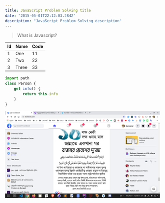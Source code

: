 ```yaml
---
title: JavaScript Problem Solving title
date: "2015-05-01T22:12:03.284Z"
description: "JavaScript Problem Solving description"
---
```


> What is Javascript?

| Id  | Name  | Code |
| --- | ----- | ---- |
| 1   | One   | 11   |
| 2   | Two   | 22   |
| 3   | Three | 33   |

```javascript
import path
class Person {
	get info() {
		return this.info
	}
}
```

![Alt text](./my-image-goes-like-this.png)
